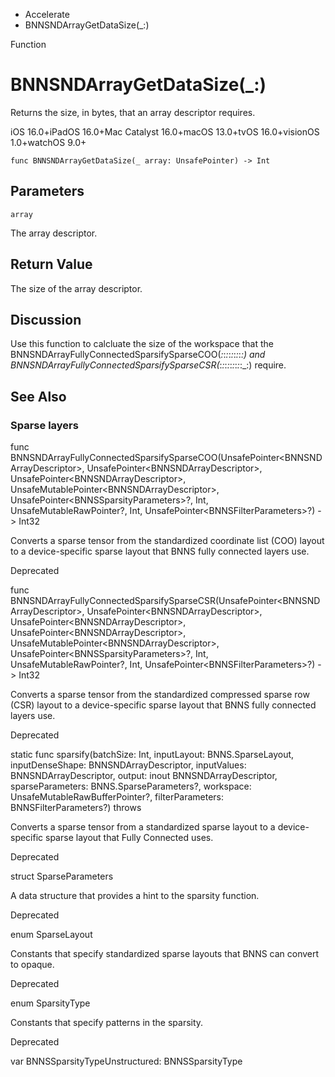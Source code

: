 

- Accelerate
-  BNNSNDArrayGetDataSize(\_:) 

Function

# BNNSNDArrayGetDataSize(\_:)

Returns the size, in bytes, that an array descriptor requires.

iOS 16.0+iPadOS 16.0+Mac Catalyst 16.0+macOS 13.0+tvOS 16.0+visionOS 1.0+watchOS 9.0+

``` source
func BNNSNDArrayGetDataSize(_ array: UnsafePointer) -> Int
```

## Parameters 

`array`  

The array descriptor.

## Return Value

The size of the array descriptor.

## Discussion

Use this function to calcluate the size of the workspace that the BNNSNDArrayFullyConnectedSparsifySparseCOO(_:_:_:_:_:_:_:_:_:) and BNNSNDArrayFullyConnectedSparsifySparseCSR(_:_:_:_:_:_:_:_:_:_:) require.

## See Also

### Sparse layers

func BNNSNDArrayFullyConnectedSparsifySparseCOO(UnsafePointer&lt;BNNSNDArrayDescriptor>, UnsafePointer&lt;BNNSNDArrayDescriptor>, UnsafePointer&lt;BNNSNDArrayDescriptor>, UnsafeMutablePointer&lt;BNNSNDArrayDescriptor>, UnsafePointer&lt;BNNSSparsityParameters>?, Int, UnsafeMutableRawPointer?, Int, UnsafePointer&lt;BNNSFilterParameters>?) -> Int32

Converts a sparse tensor from the standardized coordinate list (COO) layout to a device-specific sparse layout that BNNS fully connected layers use.

Deprecated

func BNNSNDArrayFullyConnectedSparsifySparseCSR(UnsafePointer&lt;BNNSNDArrayDescriptor>, UnsafePointer&lt;BNNSNDArrayDescriptor>, UnsafePointer&lt;BNNSNDArrayDescriptor>, UnsafePointer&lt;BNNSNDArrayDescriptor>, UnsafeMutablePointer&lt;BNNSNDArrayDescriptor>, UnsafePointer&lt;BNNSSparsityParameters>?, Int, UnsafeMutableRawPointer?, Int, UnsafePointer&lt;BNNSFilterParameters>?) -> Int32

Converts a sparse tensor from the standardized compressed sparse row (CSR) layout to a device-specific sparse layout that BNNS fully connected layers use.

Deprecated

static func sparsify(batchSize: Int, inputLayout: BNNS.SparseLayout, inputDenseShape: BNNSNDArrayDescriptor, inputValues: BNNSNDArrayDescriptor, output: inout BNNSNDArrayDescriptor, sparseParameters: BNNS.SparseParameters?, workspace: UnsafeMutableRawBufferPointer?, filterParameters: BNNSFilterParameters?) throws

Converts a sparse tensor from a standardized sparse layout to a device-specific sparse layout that Fully Connected uses.

Deprecated

struct SparseParameters

A data structure that provides a hint to the sparsity function.

Deprecated

enum SparseLayout

Constants that specify standardized sparse layouts that BNNS can convert to opaque.

Deprecated

enum SparsityType

Constants that specify patterns in the sparsity.

Deprecated

var BNNSSparsityTypeUnstructured: BNNSSparsityType

